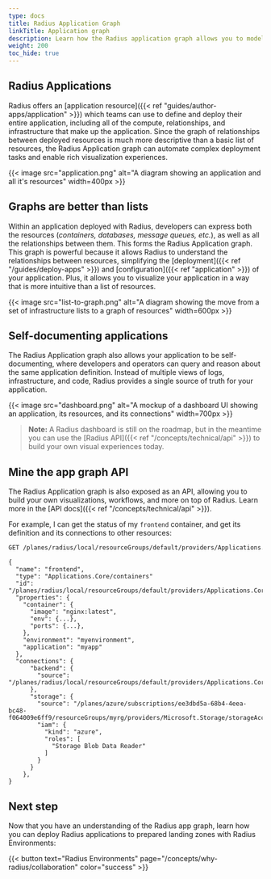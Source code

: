```yaml
---
type: docs
title: Radius Application Graph
linkTitle: Application graph
description: Learn how the Radius application graph allows you to model your entire application
weight: 200
toc_hide: true
---
```


<!-- DISABLE_ALGOLIA -->

## Radius Applications

Radius offers an [application resource]({{< ref "guides/author-apps/application" >}}) which teams can use to define and deploy their entire application, including all of the compute, relationships, and infrastructure that make up the application. Since the graph of relationships between deployed resources is much more descriptive than a basic list of resources, the Radius Application graph can automate complex deployment tasks and enable rich visualization experiences.

{{< image src="application.png" alt="A diagram showing an application and all it's resources" width=400px >}}

## Graphs are better than lists

Within an application deployed with Radius, developers can express both the resources (_containers, databases, message queues, etc._), as well as all the relationships between them. This forms the Radius Application graph. This graph is powerful because it allows Radius to understand the relationships between resources, simplifying the [deployment]({{< ref "/guides/deploy-apps" >}}) and [configuration]({{< ref "application" >}}) of your application. Plus, it allows you to visualize your application in a way that is more intuitive than a list of resources.

{{< image src="list-to-graph.png" alt="A diagram showing the move from a set of infrastructure lists to a graph of resources" width=600px >}}

## Self-documenting applications

The Radius Application graph also allows your application to be self-documenting, where developers and operators can query and reason about the same application definition. Instead of multiple views of logs, infrastructure, and code, Radius provides a single source of truth for your application.

{{< image src="dashboard.png" alt="A mockup of a dashboard UI showing an application, its resources, and its connections" width=700px >}}

> **Note:** A Radius dashboard is still on the roadmap, but in the meantime you can use the [Radius API]({{< ref "/concepts/technical/api" >}}) to build your own visual experiences today.

## Mine the app graph API

The Radius Application graph is also exposed as an API, allowing you to build your own visualizations, workflows, and more on top of Radius. Learn more in the [API docs]({{< ref "/concepts/technical/api" >}}).

For example, I can get the status of my `frontend` container, and get its definition and its connections to other resources:

```bash
GET /planes/radius/local/resourceGroups/default/providers/Applications.Core/containers/frontend
```

```
{
  "name": "frontend",
  "type": "Applications.Core/containers"
  "id": "/planes/radius/local/resourceGroups/default/providers/Applications.Core/containers/frontend",
  "properties": {
    "container": {
      "image": "nginx:latest",
      "env": {...},
      "ports": {...},
    },
    "environment": "myenvironment",
    "application": "myapp"
  },
  "connections": {
      "backend": {
        "source": "/planes/radius/local/resourceGroups/default/providers/Applications.Core/containers/backend",
      },
      "storage": {
        "source": "/planes/azure/subscriptions/ee3dbd5a-68b4-4eea-bc48-f064009e6ff9/resourceGroups/myrg/providers/Microsoft.Storage/storageAccounts/mystorage",
        "iam": {
          "kind": "azure",
          "roles": [
            "Storage Blob Data Reader"
          ]
        }
      }
    },
}
```

## Next step

Now that you have an understanding of the Radius app graph, learn how you can deploy Radius applications to prepared landing zones with Radius Environments:

{{< button text="Radius Environments" page="/concepts/why-radius/collaboration" color="success" >}}
